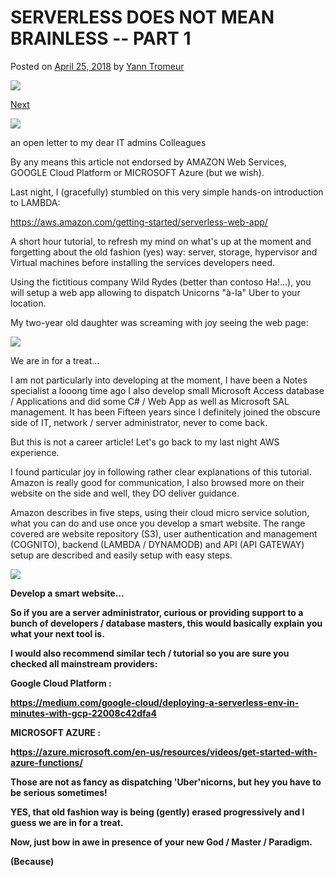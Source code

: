 # SERVERLESS DOES NOT MEAN BRAINLESS -- PART 1

Posted on [April 25, 2018](https://iooikos.co/blog-post/serverless-does-not-mean-brainless-part-1/) by [Yann Tromeur](https://iooikos.co/author/gmailyatr/)

[![](https://i1.wp.com/iooikos.co/wp-content/uploads/2018/08/25.png?fit=535%2C357&ssl=1)](https://iooikos.co/blog-post/serverless-does-not-mean-brainless-part-1/)

[Next](https://iooikos.co/blog-post/serverless-does-not-mean-brainless-part-2/)

![](https://static.wixstatic.com/media/6b985f_8b40c22c47ad435aa6cf59eaffd72a0d~mv2.jpg/v1/fill/w_484,h_322,al_c,q_80,usm_0.66_1.00_0.01/6b985f_8b40c22c47ad435aa6cf59eaffd72a0d~mv2.webp)

an open letter to my dear IT admins Colleagues

By any means this article not endorsed by AMAZON Web Services, GOOGLE Cloud Platform or MICROSOFT Azure (but we wish).

Last night, I (gracefully) stumbled on this very simple hands-on introduction to LAMBDA:

<https://aws.amazon.com/getting-started/serverless-web-app/>

A short hour tutorial, to refresh my mind on what's up at the moment and forgetting about the old fashion (yes) way: server, storage, hypervisor and Virtual machines before installing the services developers need.

Using the fictitious company Wild Rydes (better than contoso Ha!...), you will setup a web app allowing to dispatch Unicorns "à-la" Uber to your location.

My two-year old daughter was screaming with joy seeing the web page:

![](https://static.wixstatic.com/media/6b985f_399c64c509914bf4a8c9eb9c7470229c~mv2.jpg/v1/fill/w_484,h_216,al_c,q_80,usm_0.66_1.00_0.01/6b985f_399c64c509914bf4a8c9eb9c7470229c~mv2.webp)

We are in for a treat...

I am not particularly into developing at the moment, I have been a Notes specialist a looong time ago I also develop small Microsoft Access database / Applications and did some C# / Web App as well as Microsoft SAL management. It has been Fifteen years since I definitely joined the obscure side of IT, network / server administrator, never to come back.

But this is not a career article! Let's go back to my last night AWS experience.

I found particular joy in following rather clear explanations of this tutorial. Amazon is really good for communication, I also browsed more on their website on the side and well, they DO deliver guidance.

Amazon describes in five steps, using their cloud micro service solution, what you can do and use once you develop a smart website. The range covered are website repository (S3), user authentication and management (COGNITO), backend (LAMBDA / DYNAMODB) and API (API GATEWAY) setup are described and easily setup with easy steps.

![](https://static.wixstatic.com/media/6b985f_8d25f904e7734173a7deb3835d4729e2~mv2.jpg/v1/fill/w_484,h_242,al_c,q_80,usm_0.66_1.00_0.01/6b985f_8d25f904e7734173a7deb3835d4729e2~mv2.webp)

**Develop a smart website...**

**So if you are a server administrator, curious or providing support to a bunch of developers / database masters, this would basically explain you what your next tool is.**

**I would also recommend similar tech / tutorial so you are sure you checked all mainstream providers:**

**Google Cloud Platform :**

**<https://medium.com/google-cloud/deploying-a-serverless-env-in-minutes-with-gcp-22008c42dfa4>**

**MICROSOFT AZURE :**

**h[ttps://azure.microsoft.com/en-us/resources/videos/get-started-with-azure-functions/](https://azure.microsoft.com/en-us/resources/videos/get-started-with-azure-functions/)**

**Those are not as fancy as dispatching 'Uber'nicorns, but hey you have to be serious sometimes!**

**YES, that old fashion way is being (gently) erased progressively and I guess we are in for a treat.**

**Now, just bow in awe in presence of your new God / Master / Paradigm.**

**(Because)**
